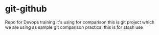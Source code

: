 # git-github
Repo for Devops training
it's using for comparison
this is git project which we are using as sample
git comparison practical
this is for stash use
